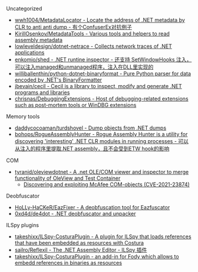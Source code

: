 Uncategorized

* [wwh1004/MetadataLocator - Locate the address of .NET metadata by CLR to anti anti dump - 有个ConfuserEx对抗例子](https://github.com/wwh1004/MetadataLocator)
* [KirillOsenkov/MetadataTools - Various tools and helpers to read assembly metadata](https://github.com/KirillOsenkov/MetadataTools)
* [lowleveldesign/dotnet-netrace - Collects network traces of .NET applications](https://github.com/lowleveldesign/dotnet-netrace)
* [enkomio/shed - .NET runtine inspector - 还支持 SetWindowHooks 注入，可以注入managed和unmanaged程序，注入在DLL里实现的](https://github.com/enkomio/shed)
* [williballenthin/python-dotnet-binaryformat - Pure Python parser for data encoded by .NET's BinaryFormatter](https://github.com/williballenthin/python-dotnet-binaryformat)
* [jbevain/cecil - Cecil is a library to inspect, modify and generate .NET programs and libraries](https://github.com/jbevain/cecil)
* [chrisnas/DebuggingExtensions - Host of debugging-related extensions such as post-mortem tools or WinDBG extensions](https://github.com/chrisnas/DebuggingExtensions)

Memory tools

* [daddycocoaman/turdshovel - Dump objects from .NET dumps](https://github.com/daddycocoaman/turdshovel)
* [bohops/RogueAssemblyHunter - Rogue Assembly Hunter is a utility for discovering 'interesting' .NET CLR modules in running processes - 可以从注入的程序里提取.NET assembly，且不会受到ETW hook的影响](https://github.com/bohops/RogueAssemblyHunter)

COM

* [tyranid/oleviewdotnet - A .net OLE/COM viewer and inspector to merge functionality of OleView and Test Container](https://github.com/tyranid/oleviewdotnet/)
  * [Discovering and exploiting McAfee COM-objects (CVE-2021-23874)](https://the-deniss.github.io/posts/2021/05/17/discovering-and-exploiting-mcafee-com-objects.html)

Deobfuscator

* [HoLLy-HaCKeR/EazFixer - A deobfuscation tool for Eazfuscator](https://github.com/HoLLy-HaCKeR/EazFixer)
* [0xd4d/de4dot - .NET deobfuscator and unpacker](https://github.com/0xd4d/de4dot)

ILSpy plugins

* [takeshixx/ILSpy-CosturaPlugin - A plugin for ILSpy that loads references that have been embedded as resources with Costura](https://github.com/takeshixx/ILSpy-CosturaPlugin)
* [sailro/Reflexil - The .NET Assembly Editor - ILSpy 插件](https://github.com/sailro/Reflexil)
* [takeshixx/ILSpy-CosturaPlugin - an add-in for Fody which allows to embedd references in binaries as resources](https://github.com/takeshixx/ILSpy-CosturaPlugin)
